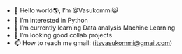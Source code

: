 - 👋 Hello world🌎, I’m @Vasukommi😺
- 👀 I’m interested in Python
- 🌱 I’m currently learning Data analysis Machine Learning
- 💞️ I’m looking good collab projects
- 📫 How to reach me gmail: (itsvasukommi@gmail.com)

<!---
Vasukommi/Vasukommi is a ✨ special ✨ repository because its `README.md` (this file) appears on your GitHub profile.
You can click the Preview link to take a look at your changes.
--->
